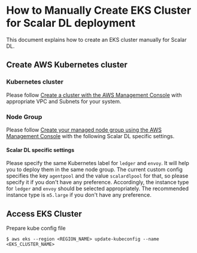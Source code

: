 # How to Manually Create EKS Cluster for Scalar DL deployment

This document explains how to create an EKS cluster manually for Scalar DL.

## Create AWS Kubernetes cluster

### Kubernetes cluster

Please follow [Create a cluster with the AWS Management Console](https://docs.aws.amazon.com/eks/latest/userguide/create-cluster.html) with appropriate VPC and Subnets for your system.

### Node Group

Please follow [Create your managed node group using the AWS Management Console](https://docs.aws.amazon.com/eks/latest/userguide/create-managed-node-group.html) with the following Scalar DL specific settings.

#### Scalar DL specific settings
Please specify the same Kubernetes label for `ledger` and `envoy`. It will help you to deploy them in the same node group. The current custom config specifies the key `agentpool` and the value `scalardlpool` for that, so please specify it if you don't have any preference.
Accordingly, the instance type for `ledger` and `envoy` should be selected appropriately. The recommended instance type is `m5.large` if you don't have any preference.

## Access EKS Cluster

Prepare kube config file
```
$ aws eks --region <REGION_NAME> update-kubeconfig --name <EKS_CLUSTER_NAME>
```

